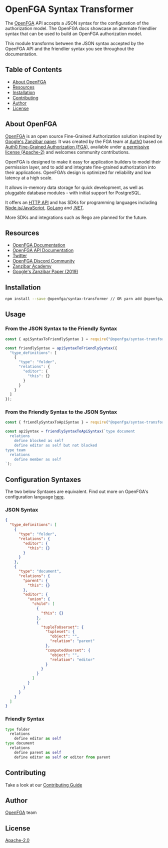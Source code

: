 # OpenFGA Syntax Transformer

The [OpenFGA](https://openfga.dev) API accepts a JSON syntax for the configuration of the authorization model. The OpenFGA docs showcase an alternate friendlier syntax that can be used to build an OpenFGA authorization model.

This module transforms between the JSON syntax accepted by the OpenFGA API and the friendlier syntax you see throughout the documentation.

## Table of Contents

- [About OpenFGA](#about-openfga)
- [Resources](#resources)
- [Installation](#installation)
- [Contributing](#contributing)
- [Author](#author)
- [License](#license)

## About OpenFGA

[OpenFGA](https://openfga.dev) is an open source Fine-Grained Authorization solution inspired by [Google's Zanzibar paper](https://research.google/pubs/pub48190/). It was created by the FGA team at [Auth0](https://auth0.com) based on [Auth0 Fine-Grained Authorization (FGA)](https://fga.dev), available under [a permissive license (Apache-2)](https://github.com/openfga/rfcs/blob/main/LICENSE) and welcomes community contributions.

OpenFGA is designed to make it easy for application builders to model their permission layer, and to add and integrate fine-grained authorization into their applications. OpenFGA’s design is optimized for reliability and low latency at a high scale.

It allows in-memory data storage for quick development, as well as pluggable database modules - with initial support for PostgreSQL.

It offers an [HTTP API](https://openfga.dev/docs/api) and has SDKs for programming languages including [Node.js/JavaScript](https://github.com/openfga/js-sdk), [GoLang](https://github.com/openfga/go-sdk) and [.NET](https://github.com/openfga/dotnet-sdk).

More SDKs and integrations such as Rego are planned for the future.

## Resources

- [OpenFGA Documentation](https://openfga.dev/docs)
- [OpenFGA API Documentation](https://openfga.dev/api)
- [Twitter](https://twitter.com/openfga)
- [OpenFGA Discord Community](https://discord.gg/8naAwJfWN6)
- [Zanzibar Academy](https://zanzibar.academy)
- [Google's Zanzibar Paper (2019)](https://research.google/pubs/pub48190/)

## Installation

```bash
npm install --save @openfga/syntax-transformer // OR yarn add @openfga/syntax-transformer
```

## Usage

### From the JSON Syntax to the Friendly Syntax
```javascript
const { apiSyntaxToFriendlySyntax } = require("@openfga/syntax-transformer");

const friendlySyntax = apiSyntaxToFriendlySyntax({
  "type_definitions": [
    {
      "type": "folder",
      "relations": {
        "editor": {
          "this": {}
        }
      }
    }
  ]
});
```
### From the Friendly Syntax to the JSON Syntax
```javascript
const { friendlySyntaxToApiSyntax } = require("@openfga/syntax-transformer");

const apiSyntax = friendlySyntaxToApiSyntax(`type document
  relations
    define blocked as self
    define editor as self but not blocked
type team
  relations
    define member as self
`);
```

## Configuration Syntaxes

The two below Syntaxes are equivalent. Find out more on OpenFGA's configuration language [here](https://openfga.dev/docs/configuration-language).

### JSON Syntax

```json
{
  "type_definitions": [
    {
      "type": "folder",
      "relations": {
        "editor": {
          "this": {}
        }
      }
    },
    {
      "type": "document",
      "relations": {
        "parent": {
          "this": {}
        },
        "editor": {
          "union": {
            "child": [
              {
                "this": {}
              },
              {
                "tupleToUserset": {
                  "tupleset": {
                    "object": "",
                    "relation": "parent"
                  },
                  "computedUserset": {
                    "object": "",
                    "relation": "editor"
                  }
                }
              }
            ]
          }
        }
      }
    }
  ]
}
```

### Friendly Syntax

```python
type folder
  relations
    define editor as self
type document
  relations
    define parent as self
    define editor as self or editor from parent

```

## Contributing
Take a look at our [Contributing Guide](./CONTRIBUTING.md)

## Author
[OpenFGA](https://openfga.dev) team

## License
[Apache-2.0](./LICENSE)
